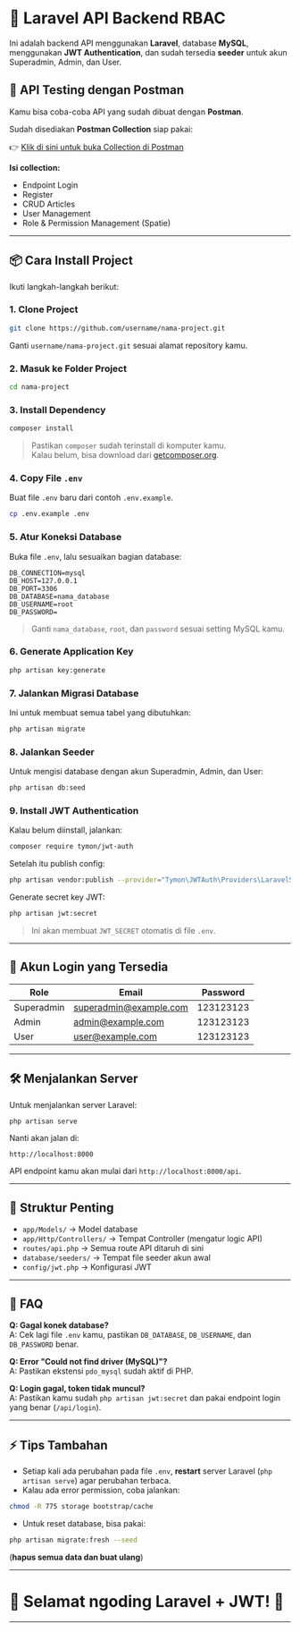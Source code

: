 # 🚀 Laravel API Backend RBAC

Ini adalah backend API menggunakan **Laravel**, database **MySQL**, menggunakan **JWT Authentication**, dan sudah tersedia **seeder** untuk akun Superadmin, Admin, dan User.

## 📮 API Testing dengan Postman

Kamu bisa coba-coba API yang sudah dibuat dengan **Postman**.

Sudah disediakan **Postman Collection** siap pakai:

👉 [Klik di sini untuk buka Collection di Postman]([https://app.postman.com/workspace/My-Workspace~362dfd31-0a3f-4065-8907-d0328037c488/collection/19083551-de52498a-08d0-4ee3-b1e4-e9e682dcef5a?action=share&creator=19083551](https://www.postman.com/docking-module-geologist-14760347/workspace/public-workspace/collection/19083551-de52498a-08d0-4ee3-b1e4-e9e682dcef5a?action=share&creator=19083551))

**Isi collection:**
- Endpoint Login
- Register
- CRUD Articles
- User Management
- Role & Permission Management (Spatie)

---

## 📦 Cara Install Project

Ikuti langkah-langkah berikut:

### 1. Clone Project

```bash
git clone https://github.com/username/nama-project.git
```

Ganti `username/nama-project.git` sesuai alamat repository kamu.

### 2. Masuk ke Folder Project

```bash
cd nama-project
```

### 3. Install Dependency

```bash
composer install
```

> Pastikan `composer` sudah terinstall di komputer kamu.  
Kalau belum, bisa download dari [getcomposer.org](https://getcomposer.org/).

### 4. Copy File `.env`

Buat file `.env` baru dari contoh `.env.example`.

```bash
cp .env.example .env
```

### 5. Atur Koneksi Database

Buka file `.env`, lalu sesuaikan bagian database:

```dotenv
DB_CONNECTION=mysql
DB_HOST=127.0.0.1
DB_PORT=3306
DB_DATABASE=nama_database
DB_USERNAME=root
DB_PASSWORD=
```

> Ganti `nama_database`, `root`, dan `password` sesuai setting MySQL kamu.

### 6. Generate Application Key

```bash
php artisan key:generate
```

### 7. Jalankan Migrasi Database

Ini untuk membuat semua tabel yang dibutuhkan:

```bash
php artisan migrate
```

### 8. Jalankan Seeder

Untuk mengisi database dengan akun Superadmin, Admin, dan User:

```bash
php artisan db:seed
```

### 9. Install JWT Authentication

Kalau belum diinstall, jalankan:

```bash
composer require tymon/jwt-auth
```

Setelah itu publish config:

```bash
php artisan vendor:publish --provider="Tymon\JWTAuth\Providers\LaravelServiceProvider"
```

Generate secret key JWT:

```bash
php artisan jwt:secret
```

> Ini akan membuat `JWT_SECRET` otomatis di file `.env`.

---

## 🔐 Akun Login yang Tersedia

| Role        | Email                      | Password    |
|-------------|-----------------------------|-------------|
| Superadmin  | superadmin@example.com       | 123123123   |
| Admin       | admin@example.com            | 123123123   |
| User        | user@example.com             | 123123123   |

---

## 🛠️ Menjalankan Server

Untuk menjalankan server Laravel:

```bash
php artisan serve
```

Nanti akan jalan di:

```
http://localhost:8000
```

API endpoint kamu akan mulai dari `http://localhost:8000/api`.

---

## 📂 Struktur Penting

- `app/Models/` → Model database
- `app/Http/Controllers/` → Tempat Controller (mengatur logic API)
- `routes/api.php` → Semua route API ditaruh di sini
- `database/seeders/` → Tempat file seeder akun awal
- `config/jwt.php` → Konfigurasi JWT

---

## 💬 FAQ

**Q: Gagal konek database?**  
A: Cek lagi file `.env` kamu, pastikan `DB_DATABASE`, `DB_USERNAME`, dan `DB_PASSWORD` benar.

**Q: Error "Could not find driver (MySQL)"?**  
A: Pastikan ekstensi `pdo_mysql` sudah aktif di PHP.

**Q: Login gagal, token tidak muncul?**  
A: Pastikan kamu sudah `php artisan jwt:secret` dan pakai endpoint login yang benar (`/api/login`).

---

## ⚡ Tips Tambahan

- Setiap kali ada perubahan pada file `.env`, **restart** server Laravel (`php artisan serve`) agar perubahan terbaca.
- Kalau ada error permission, coba jalankan:

```bash
chmod -R 775 storage bootstrap/cache
```

- Untuk reset database, bisa pakai:

```bash
php artisan migrate:fresh --seed
```
(**hapus semua data dan buat ulang**)

---

# 🎯 Selamat ngoding Laravel + JWT! 🚀

---
